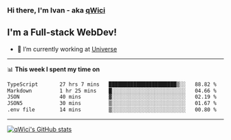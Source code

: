 ### Hi there, I'm Ivan - aka [qWici][website]

## I'm a Full-stack WebDev!
- 🔭 I’m currently working at [Universe][universe]

---

📊 **This week I spent my time on**
<!--START_SECTION:waka-->

```txt
TypeScript       27 hrs 7 mins   ██████████████████████▒░░   88.82 %
Markdown         1 hr 25 mins    █░░░░░░░░░░░░░░░░░░░░░░░░   04.66 %
JSON             40 mins         ▓░░░░░░░░░░░░░░░░░░░░░░░░   02.19 %
JSON5            30 mins         ▒░░░░░░░░░░░░░░░░░░░░░░░░   01.67 %
.env file        14 mins         ▒░░░░░░░░░░░░░░░░░░░░░░░░   00.80 %
```

<!--END_SECTION:waka-->

---

[![qWici's GitHub stats](https://github-readme-stats.vercel.app/api?username=qWici)](https://github.com/qWici/github-readme-stats)

[website]: https://devkucher.com
[twitter]: https://twitter.com/KucherDev
[linkedin]: https://www.linkedin.com/in/ivankucher
[universe]: https://universeapps.limited
